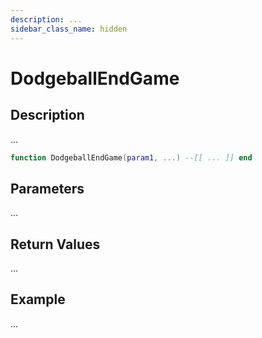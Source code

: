 ```yaml
---
description: ...
sidebar_class_name: hidden
---
```


# DodgeballEndGame

## Description

...

```lua
function DodgeballEndGame(param1, ...) --[[ ... ]] end
```

## Parameters

...

## Return Values

...

## Example

...


